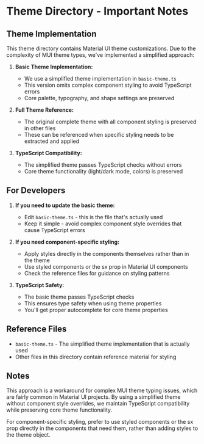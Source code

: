 # Theme Directory - Important Notes

## Theme Implementation

This theme directory contains Material UI theme customizations. Due to the complexity of MUI theme types, we've implemented a simplified approach:

1. **Basic Theme Implementation:** 
   - We use a simplified theme implementation in `basic-theme.ts`
   - This version omits complex component styling to avoid TypeScript errors
   - Core palette, typography, and shape settings are preserved

2. **Full Theme Reference:**
   - The original complete theme with all component styling is preserved in other files
   - These can be referenced when specific styling needs to be extracted and applied

3. **TypeScript Compatibility:**
   - The simplified theme passes TypeScript checks without errors
   - Core theme functionality (light/dark mode, colors) is preserved

## For Developers

1. **If you need to update the basic theme:**
   - Edit `basic-theme.ts` - this is the file that's actually used
   - Keep it simple - avoid complex component style overrides that cause TypeScript errors

2. **If you need component-specific styling:**
   - Apply styles directly in the components themselves rather than in the theme
   - Use styled components or the sx prop in Material UI components
   - Check the reference files for guidance on styling patterns

3. **TypeScript Safety:**
   - The basic theme passes TypeScript checks
   - This ensures type safety when using theme properties
   - You'll get proper autocomplete for core theme properties

## Reference Files

- `basic-theme.ts` - The simplified theme implementation that is actually used
- Other files in this directory contain reference material for styling

## Notes

This approach is a workaround for complex MUI theme typing issues, which are fairly common in Material UI projects. By using a simplified theme without component style overrides, we maintain TypeScript compatibility while preserving core theme functionality.

For component-specific styling, prefer to use styled components or the sx prop directly in the components that need them, rather than adding styles to the theme object.